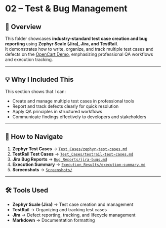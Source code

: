 # 02 – Test & Bug Management  

## 📌 Overview  
This folder showcases **industry-standard test case creation and bug reporting** using **Zephyr Scale (Jira), Jira, and TestRail**.  
It demonstrates how to write, organize, and track multiple test cases and defects on the [OpenCart Demo](https://demo.opencart.com/), emphasizing professional QA workflows and execution tracking.

---

## 💡 Why I Included This  
This section shows that I can:  
- Create and manage multiple test cases in professional tools  
- Report and track defects clearly for quick resolution  
- Apply QA principles in structured workflows  
- Communicate findings effectively to developers and stakeholders  

---

## 📌 How to Navigate  

1. **Zephyr Test Cases** → [`Test_Cases/zephyr-test-cases.md`](./Test_Cases/zephyr-test-cases.md)  
2. **TestRail Test Cases** → [`Test_Cases/testrail-test-cases.md`](./Test_Cases/testrail-test-cases.md)  
3. **Jira Bug Reports** → [`Bug_Reports/jira-bugs.md`](./Bug_Reports/jira-bugs.md)  
4. **Execution Summary** → [`Execution_Results/execution-summary.md`](./Execution_Results/execution-summary.md)  
5. **Screenshots** → [`Screenshots/`](./Screenshots/)  

---

## 🛠 Tools Used  
- **Zephyr Scale (Jira)** → Test case creation and management  
- **TestRail** → Organizing and tracking test cases  
- **Jira** → Defect reporting, tracking, and lifecycle management  
- **Markdown** → Documentation formatting
